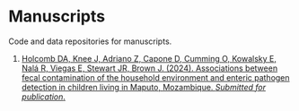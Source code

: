 # Manuscripts
Code and data repositories for manuscripts.


1. [Holcomb DA, Knee J, Adriano Z, Capone D, Cumming O, Kowalsky E, Nalá R, Viegas E, Stewart JR, Brown J. (2024). Associations between fecal contamination of the household environment and enteric pathogen detection in children living in Maputo, Mozambique. *Submitted for publication*.](https://daholcomb.github.io/manuscripts/mapsan_mst/)

